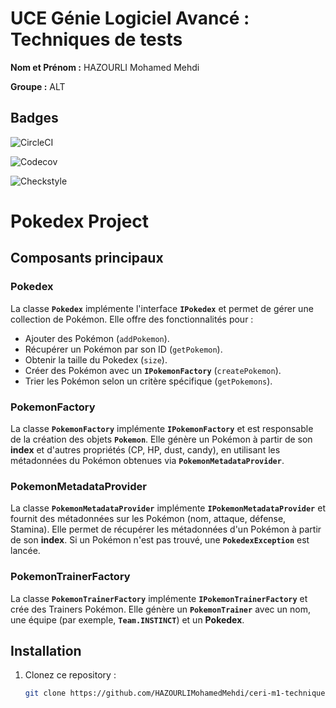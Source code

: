 # UCE Génie Logiciel Avancé : Techniques de tests

**Nom et Prénom :** HAZOURLI Mohamed Mehdi

**Groupe :** ALT

## Badges
![CircleCI](https://circleci.com/gh/HAZOURLIMohamedMehdi/ceri-m1-techniques-de-test/tree/master.svg?style=shield)

![Codecov](https://img.shields.io/codecov/c/github/HAZOURLIMohamedMehdi/ceri-m1-techniques-de-test.svg?style=shield) 

![Checkstyle](https://github.com/HAZOURLIMohamedMehdi/ceri-m1-techniques-de-test/actions/workflows/checkstyle.yml/badge.svg)

# Pokedex Project

## Composants principaux

### Pokedex

La classe **`Pokedex`** implémente l'interface **`IPokedex`** et permet de gérer une collection de Pokémon. Elle offre des fonctionnalités pour :
- Ajouter des Pokémon (`addPokemon`).
- Récupérer un Pokémon par son ID (`getPokemon`).
- Obtenir la taille du Pokedex (`size`).
- Créer des Pokémon avec un **`IPokemonFactory`** (`createPokemon`).
- Trier les Pokémon selon un critère spécifique (`getPokemons`).

### PokemonFactory

La classe **`PokemonFactory`** implémente **`IPokemonFactory`** et est responsable de la création des objets **`Pokemon`**. Elle génère un Pokémon à partir de son **index** et d'autres propriétés (CP, HP, dust, candy), en utilisant les métadonnées du Pokémon obtenues via **`PokemonMetadataProvider`**.

### PokemonMetadataProvider

La classe **`PokemonMetadataProvider`** implémente **`IPokemonMetadataProvider`** et fournit des métadonnées sur les Pokémon (nom, attaque, défense, Stamina). Elle permet de récupérer les métadonnées d'un Pokémon à partir de son **index**. Si un Pokémon n'est pas trouvé, une **`PokedexException`** est lancée.

### PokemonTrainerFactory

La classe **`PokemonTrainerFactory`** implémente **`IPokemonTrainerFactory`** et crée des Trainers Pokémon. Elle génère un **`PokemonTrainer`** avec un nom, une équipe (par exemple, **`Team.INSTINCT`**) et un **Pokedex**.

## Installation

1. Clonez ce repository :
   ```bash
   git clone https://github.com/HAZOURLIMohamedMehdi/ceri-m1-techniques-de-test.git

